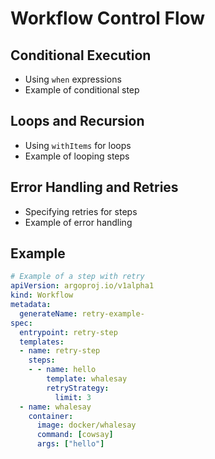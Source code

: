 # Workflow Control Flow

## Conditional Execution
- Using `when` expressions
- Example of conditional step

## Loops and Recursion
- Using `withItems` for loops
- Example of looping steps

## Error Handling and Retries
- Specifying retries for steps
- Example of error handling

## Example
```yaml
# Example of a step with retry
apiVersion: argoproj.io/v1alpha1
kind: Workflow
metadata:
  generateName: retry-example-
spec:
  entrypoint: retry-step
  templates:
  - name: retry-step
    steps:
    - - name: hello
        template: whalesay
        retryStrategy:
          limit: 3
  - name: whalesay
    container:
      image: docker/whalesay
      command: [cowsay]
      args: ["hello"]
```
